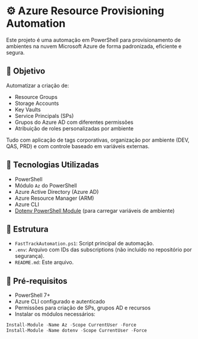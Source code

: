 # ⚙️ Azure Resource Provisioning Automation

Este projeto é uma automação em PowerShell para provisionamento de ambientes na nuvem Microsoft Azure de forma padronizada, eficiente e segura.

## 🚀 Objetivo

Automatizar a criação de:

- Resource Groups
- Storage Accounts
- Key Vaults
- Service Principals (SPs)
- Grupos do Azure AD com diferentes permissões
- Atribuição de roles personalizadas por ambiente

Tudo com aplicação de tags corporativas, organização por ambiente (DEV, QAS, PRD) e com controle baseado em variáveis externas.

## 🔧 Tecnologias Utilizadas

- PowerShell
- Módulo `Az` do PowerShell
- Azure Active Directory (Azure AD)
- Azure Resource Manager (ARM)
- Azure CLI
- [Dotenv PowerShell Module](https://www.powershellgallery.com/packages/dotenv) (para carregar variáveis de ambiente)

## 📁 Estrutura

- `FastTrackAutomation.ps1`: Script principal de automação.
- `.env`: Arquivo com IDs das subscriptions (não incluído no repositório por segurança).
- `README.md`: Este arquivo.

## 📌 Pré-requisitos

- PowerShell 7+
- Azure CLI configurado e autenticado
- Permissões para criação de SPs, grupos AD e recursos
- Instalar os módulos necessários:

```powershell
Install-Module -Name Az -Scope CurrentUser -Force
Install-Module -Name dotenv -Scope CurrentUser -Force

